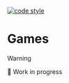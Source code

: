 [![code style](https://antfu.me/badge-code-style.svg)](https://github.com/antfu/eslint-config)

# Games

> [!WARNING]
> :construction: Work in progress
